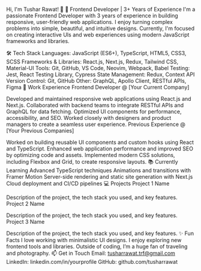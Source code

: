 Hi, I'm Tushar Rawat! 👋
🚀 Frontend Developer | 3+ Years of Experience
I'm a passionate Frontend Developer with 3 years of experience in building responsive, user-friendly web applications. I enjoy turning complex problems into simple, beautiful, and intuitive designs. Currently, I'm focused on creating interactive UIs and web experiences using modern JavaScript frameworks and libraries.

🛠️ Tech Stack
Languages: JavaScript (ES6+), TypeScript, HTML5, CSS3, SCSS
Frameworks & Libraries: React.js, Next.js, Redux, Tailwind CSS, Material-UI
Tools: Git, GitHub, VS Code, Neovim, Webpack, Babel
Testing: Jest, React Testing Library, Cypress
State Management: Redux, Context API
Version Control: Git, GitHub
Other: GraphQL, Apollo Client, RESTful APIs, Figma
💼 Work Experience
Frontend Developer @ [Your Current Company]

Developed and maintained responsive web applications using React.js and Next.js.
Collaborated with backend teams to integrate RESTful APIs and GraphQL for data fetching.
Optimized UI components for performance, accessibility, and SEO.
Worked closely with designers and product managers to create a seamless user experience.
Previous Experience @ [Your Previous Companies]

Worked on building reusable UI components and custom hooks using React and TypeScript.
Enhanced web application performance and improved SEO by optimizing code and assets.
Implemented modern CSS solutions, including Flexbox and Grid, to create responsive layouts.
📚 Currently Learning
Advanced TypeScript techniques
Animations and transitions with Framer Motion
Server-side rendering and static site generation with Next.js
Cloud deployment and CI/CD pipelines
💻 Projects
Project 1 Name

Description of the project, the tech stack you used, and key features.
Project 2 Name

Description of the project, the tech stack you used, and key features.
Project 3 Name

Description of the project, the tech stack you used, and key features.
✨ Fun Facts
I love working with minimalistic UI designs.
I enjoy exploring new frontend tools and libraries.
Outside of coding, I’m a huge fan of traveling and photography.
📫 Get in Touch
Email: tusharrawat.trf@gmail.com
LinkedIn: linkedin.com/in/yourprofile
GitHub: github.com/tusharrawat
